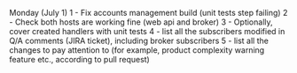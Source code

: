 Monday (July 1)
1 - Fix accounts management build (unit tests step failing)
2 - Check both hosts are working fine (web api and broker)
3 - Optionally, cover created handlers with unit tests
4 - list all the subscribers modified in Q/A comments (JIRA ticket), including broker subscribers
5 - list all the changes to pay attention to (for example, product complexity warning feature etc., according to pull request)